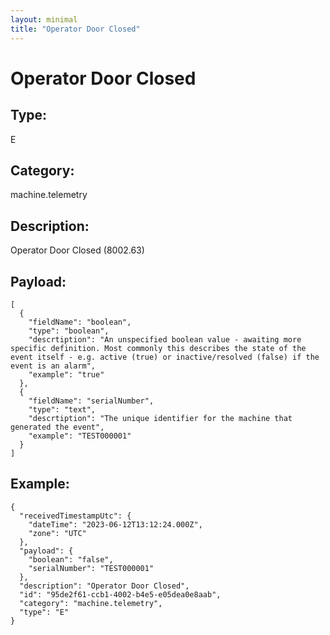 ```yaml
---
layout: minimal
title: "Operator Door Closed"
---
```


# Operator Door Closed

## Type:

E

## Category:

machine.telemetry

## Description: 

Operator Door Closed (8002.63)

## Payload:

```
[
  {
    "fieldName": "boolean",
    "type": "boolean",
    "descrtiption": "An unspecified boolean value - awaiting more specific definition. Most commonly this describes the state of the event itself - e.g. active (true) or inactive/resolved (false) if the event is an alarm",
    "example": "true"
  },
  {
    "fieldName": "serialNumber",
    "type": "text",
    "descrtiption": "The unique identifier for the machine that generated the event",
    "example": "TEST000001"
  }
]
```

## Example:

```
{
  "receivedTimestampUtc": {
    "dateTime": "2023-06-12T13:12:24.000Z",
    "zone": "UTC"
  },
  "payload": {
    "boolean": "false",
    "serialNumber": "TEST000001"
  },
  "description": "Operator Door Closed",
  "id": "95de2f61-ccb1-4002-b4e5-e05dea0e8aab",
  "category": "machine.telemetry",
  "type": "E"
}
```
